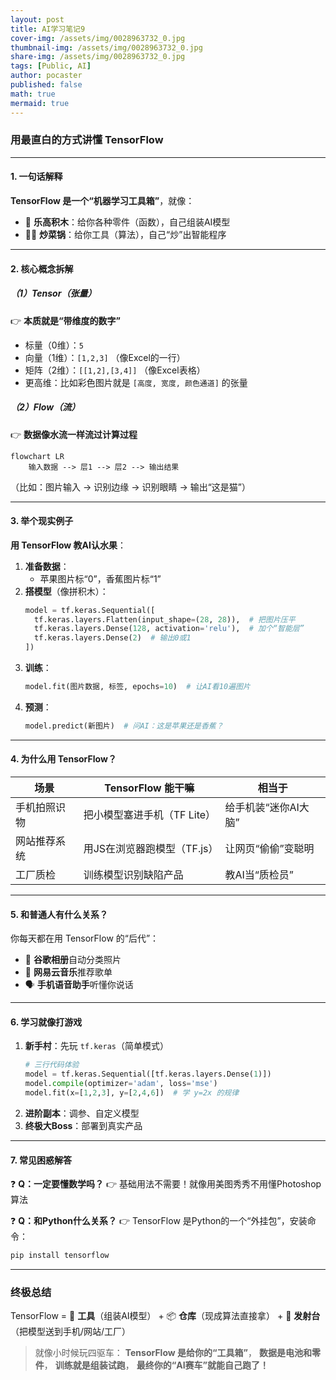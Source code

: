 ```yaml
---
layout: post
title: AI学习笔记9
cover-img: /assets/img/0028963732_0.jpg
thumbnail-img: /assets/img/0028963732_0.jpg
share-img: /assets/img/0028963732_0.jpg
tags: [Public, AI]
author: pocaster
published: false
math: true
mermaid: true
---
```


### **用最直白的方式讲懂 TensorFlow**
---

#### **1. 一句话解释**
**TensorFlow 是一个“机器学习工具箱”**，就像：
- 🤖 **乐高积木**：给你各种零件（函数），自己组装AI模型
- 🧑🍳 **炒菜锅**：给你工具（算法），自己“炒”出智能程序

---

#### **2. 核心概念拆解**
##### **（1）Tensor（张量）**
👉 **本质就是“带维度的数字”**
- 标量（0维）：`5`
- 向量（1维）：`[1,2,3]` （像Excel的一行）
- 矩阵（2维）：`[[1,2],[3,4]]` （像Excel表格）
- 更高维：比如彩色图片就是 `[高度, 宽度, 颜色通道]` 的张量

##### **（2）Flow（流）**
👉 **数据像水流一样流过计算过程**
```mermaid
flowchart LR
    输入数据 --> 层1 --> 层2 --> 输出结果
```
（比如：图片输入 → 识别边缘 → 识别眼睛 → 输出“这是猫”）

---

#### **3. 举个现实例子**
**用 TensorFlow 教AI认水果**：
1. **准备数据**：
   - 苹果图片标“0”，香蕉图片标“1”
2. **搭模型**（像拼积木）：
   ```python
   model = tf.keras.Sequential([
     tf.keras.layers.Flatten(input_shape=(28, 28)),  # 把图片压平
     tf.keras.layers.Dense(128, activation='relu'),  # 加个“智能层”
     tf.keras.layers.Dense(2)  # 输出0或1
   ])
   ```
3. **训练**：
   ```python
   model.fit(图片数据, 标签, epochs=10)  # 让AI看10遍图片
   ```
4. **预测**：
   ```python
   model.predict(新图片)  # 问AI：这是苹果还是香蕉？
   ```

---

#### **4. 为什么用 TensorFlow？**
| **场景**              | **TensorFlow 能干嘛**              | **相当于**                  |
|-----------------------|-----------------------------------|----------------------------|
| 手机拍照识物          | 把小模型塞进手机（TF Lite）        | 给手机装“迷你AI大脑”        |
| 网站推荐系统          | 用JS在浏览器跑模型（TF.js）        | 让网页“偷偷”变聪明          |
| 工厂质检              | 训练模型识别缺陷产品               | 教AI当“质检员”             |

---

#### **5. 和普通人有什么关系？**
你每天都在用 TensorFlow 的“后代”：
- 📸 **谷歌相册**自动分类照片
- 🎵 **网易云音乐**推荐歌单
- 🗣️ **手机语音助手**听懂你说话

---

#### **6. 学习就像打游戏**
1. **新手村**：先玩 `tf.keras`（简单模式）
   ```python
   # 三行代码体验
   model = tf.keras.Sequential([tf.keras.layers.Dense(1)])
   model.compile(optimizer='adam', loss='mse')
   model.fit(x=[1,2,3], y=[2,4,6])  # 学 y=2x 的规律
   ```
2. **进阶副本**：调参、自定义模型
3. **终极大Boss**：部署到真实产品

---

#### **7. 常见困惑解答**
❓ **Q：一定要懂数学吗？**
👉 基础用法不需要！就像用美图秀秀不用懂Photoshop算法

❓ **Q：和Python什么关系？**
👉 TensorFlow 是Python的一个“外挂包”，安装命令：
```bash
pip install tensorflow
```

---

### **终极总结**
TensorFlow =
🔧 **工具**（组装AI模型） +
📦 **仓库**（现成算法直接拿） +
🚀 **发射台**（把模型送到手机/网站/工厂）

> 就像小时候玩四驱车：
> **TensorFlow 是给你的“工具箱”**，
> **数据是电池和零件**，
> **训练就是组装试跑**，
> **最终你的“AI赛车”就能自己跑了！**

